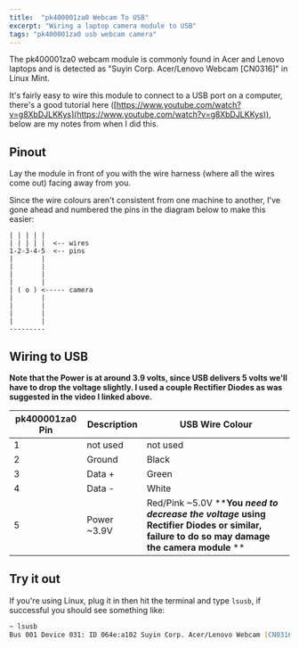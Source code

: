 ```yaml
---
title:  "pk400001za0 Webcam To USB"
excerpt: "Wiring a laptop camera module to USB"
tags: "pk400001za0 usb webcam camera"
---
```


The pk400001za0 webcam module is commonly found in Acer and Lenovo laptops and is detected as "Suyin Corp. Acer/Lenovo Webcam [CN0316]" in Linux Mint.

It's fairly easy to wire this module to connect to a USB port on a computer, there's a good tutorial here ([https://www.youtube.com/watch?v=g8XbDJLKKys](https://www.youtube.com/watch?v=g8XbDJLKKys)), below are my notes from when I did this.

## Pinout

Lay the module in front of you with the wire harness (where all the wires come out) facing away from you.

Since the wire colours aren't consistent from one machine to another, I've gone ahead and numbered the pins in the diagram below to make this easier: 


```text
| | | | |
| | | | |  <-- wires
1-2-3-4-5  <-- pins
|       |
|       |
|       |
|       |
| ( o ) <----- camera 
|       |
|       |
|       |
|       |
---------
```


## Wiring to USB

__Note that the Power is at around 3.9 volts, since USB delivers 5 volts we'll have to drop the voltage slightly. I used a couple Rectifier Diodes as was suggested in the video I linked above.__

|pk400001za0 Pin|Description|USB Wire Colour|
|-|-|-|
|1|not used|not used|
|2|Ground|Black|
|3|Data +|Green|
|4|Data -|White|
|5|Power ~3.9V|Red/Pink ~5.0V  **__You _need to decrease the voltage_ using Rectifier Diodes or similar, failure to do so may damage the camera module__ **|

## Try it out

If you're using Linux, plug it in then hit the terminal and type `lsusb`, if successful you should see something like:

```zsh
~ lsusb   
Bus 001 Device 031: ID 064e:a102 Suyin Corp. Acer/Lenovo Webcam [CN0316]
```

